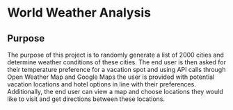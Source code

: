 # World Weather Analysis

## Purpose
The purpose of this project is to randomly generate a list of 2000 cities and determine weather conditions of these cities.  The end user is then asked for their temperature preference for a vacation spot and using API calls through Open Weather Map and Google Maps the user is provided with potential vacation locations and hotel options in line with their preferences.  Additionally, the end user can view a map and choose locations they would like to visit and get directions between these locations.  
